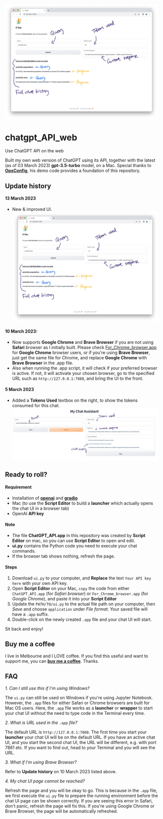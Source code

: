 ![New ui 13Mar2023](/img/ui_13Mar2023.jpg)

# chatgpt_API_web
Use ChatGPT API on the web

Built my own web version of ChatGPT using its API, together with the latest (as of 03 March 2023) **gpt-3.5-turbo** model, on a Mac.
Special thanks to **[OpsConfig](https://github.com/OpsConfig/OpenAI_Lab/tree/main/chatgpt)**, his demo code provides a foundation of this repository.

## Update history
#### 13 March 2023
- New & improved UI.
![New ui 13Mar2023](/img/ui_13Mar2023.jpg)

#### 10 March 2023: 
- Now supports **Google Chrome** and **Brave Browser** if you are not using **Safari** browser as I initially built. Please check [For_Chrome_browser.app](https://github.com/ez61/chatgpt_API_web/blob/main/For_Chrome_browser.app) for **Google Chrome** browser users, or if you're using **Brave Browser**, just get the same file for Chrome, and replace **Google Chrome** with **Brave Browser** in the .app file.
- Also when running the .app script, it will check if your preferred browser is active. If not, it will activate your chosen browser, go to the specified URL such as `http://127.0.0.1:7860`, and bring the UI to the front.

#### 5 March 2023
- Added a **Tokens Used** textbox on the right, to show the tokens consumed for this chat.
![demo of updated ui](/img/demo_ui_updated_5Mar2023.jpg)


## Ready to roll?

#### Requirement
- Installation of **[openai](https://pypi.org/project/openai/)** and **[gradio](https://pypi.org/project/gradio/)**
- Mac (to use the **Script Editor** to build a **launcher** which actually opens the chat UI in a browser tab)
- OpenAI **API key**

#### Note
- The file **ChatGPT_API.app** in this repository was created by **Script Editor** on mac, so you can use **Script Editor** to open and edit.
- **ui.py** contains the Python code you need to execute your chat commands.
- If the browser tab shows nothing, refresh the page.

#### Steps

1. Download `ui.py` to your computer, and **Replace** the text `Your API key here` with your own API key.
2. Open **Script Editor** on your Mac, `copy` the code from either `ChatGPT_API.app` (for *Safari browser*) or `For_Chrome_browser.app` (for *Google Chrome*), and paste it into your **Script Editor**
3. Update the `PATH/TO/ui.py` to the actual file path on your computer, then *Save* and choose `application` under *File format*. Your saved file will have a `.app` suffix.
4. Double-click on the newly created `.app` file and your chat UI will start.

Sit back and enjoy!

## Buy me a coffee

I live in Melbourne and I LOVE coffee. If you find this useful and want to support me, you can [**buy me a coffee**](https://www.buymeacoffee.com/ez61). Thanks.


## FAQ

*1. Can I still use this if I'm using Windows?*

The `ui.py` can still be used on Windows if you're using Jupyter Notebook. However, the `.app` files for either Safari or Chrome browsers are built for Mac OS users. Here, the `.app` file works as a **launcher** or **wrapper** to start your chat UI without the need to type code in the Terminal every time.

*2. What is URL used in the `.app` file?*

The default URL is `http://127.0.0.1:7860`. The first time you start your **launcher** your chat UI will be on the default URL. If you have an active chat UI, and you start the second chat UI, the URL will be different, e.g. with port 7861 etc. If you want to find out, head to your Terminal and you will see the URL.

*3. What if I'm using Brave Browser?*

Refer to **Update history** on 10 March 2023 listed above.

*4. My chat UI page cannot be reached?*

Refresh the page and you will be okay to go. This is because in the `.app` file, we first execute the `ui.py` file to prepare the running environment before the chat UI page can be shown correctly. If you are seeing this error in Safari, don't panic, refresh the page will fix this. If you're using Google Chrome or Brave Browser, the page will be automatically refreshed.